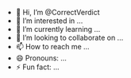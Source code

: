 - 👋 Hi, I’m @CorrectVerdict
- 👀 I’m interested in ...
- 🌱 I’m currently learning ...
- 💞️ I’m looking to collaborate on ...
- 📫 How to reach me ...
- 😄 Pronouns: ...
- ⚡ Fun fact: ...

<!---
CorrectVerdict/CorrectVerdict is a ✨ special ✨ repository because its `README.md` (this file) appears on your GitHub profile.
You can click the Preview link to take a look at your changes.
--->
